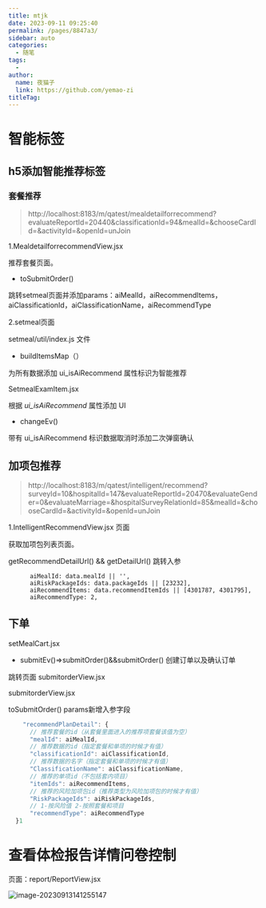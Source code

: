 ```yaml
---
title: mtjk
date: 2023-09-11 09:25:40
permalink: /pages/8847a3/
sidebar: auto
categories:
  - 随笔
tags:
  - 
author: 
  name: 夜猫子
  link: https://github.com/yemao-zi
titleTag: 
---
```

# 智能标签

## h5添加智能推荐标签

### 套餐推荐

> http://localhost:8183/m/qatest/mealdetailforrecommend?evaluateReportId=20440&classificationId=94&mealId=&chooseCardId=&activityId=&openId=unJoin

1.MealdetailforrecommendView.jsx

推荐套餐页面。

- toSubmitOrder()

跳转setmeal页面并添加params：aiMealId，aiRecommendItems，aiClassificationId，aiClassificationName，aiRecommendType

2.setmeal页面

setmeal/util/index.js 文件

- buildItemsMap（）

为所有数据添加 ui_isAiRecommend 属性标识为智能推荐

SetmealExamItem.jsx

根据 *ui_isAiRecommend* 属性添加 UI

- changeEv()

带有 ui_isAiRecommend 标识数据取消时添加二次弹窗确认

## 加项包推荐

> http://localhost:8183/m/qatest/intelligent/recommend?surveyId=10&hospitalId=147&evaluateReportId=20470&evaluateGender=0&evaluateMarriage=&hospitalSurveyRelationId=85&mealId=&chooseCardId=&activityId=&openId=unJoin

1.IntelligentRecommendView.jsx 页面

获取加项包列表页面。

getRecommendDetailUrl() && getDetailUrl() 跳转入参 

```
      aiMealId: data.mealId || '',
      aiRiskPackageIds: data.packageIds || [23232],
      aiRecommendItems: data.recommendItemIds || [4301787, 4301795],
      aiRecommendType: 2,
```



## 下单

setMealCart.jsx

- submitEv()=>submitOrder()&&submitOrder() 创建订单以及确认订单

跳转页面 submitorderView.jsx

submitorderView.jsx

toSubmitOrder() params新增入参字段

```js
    "recommendPlanDetail": {
      // 推荐套餐的id（从套餐里面进入的推荐项套餐该值为空）
      "mealId": aiMealId,
      // 推荐数据的id（指定套餐和单项的时候才有值）
      "classificationId": aiClassificationId,
      // 推荐数据的名字（指定套餐和单项的时候才有值）
      "ClassificationName": aiClassificationName,
      // 推荐的单项id（不包括套内项目）
      "itemIds": aiRecommendItems,
      // 推荐的风险加项包id（推荐类型为风险加项包的时候才有值）
      "RiskPackageIds": aiRiskPackageIds,
      // 1-按风险值 2-按照套餐和项目
      "recommendType": aiRecommendType
  }1
```

# 查看体检报告详情问卷控制

页面：report/ReportView.jsx

![image-20230913141255147](https://s2.loli.net/2023/09/13/Lr8wy3jbcH2fhdJ.png)
